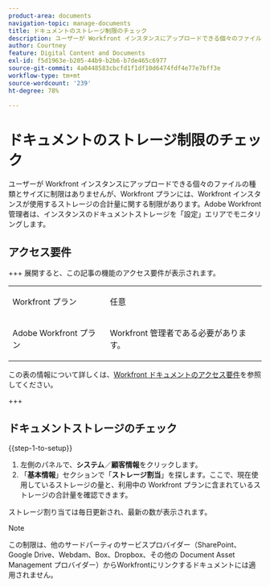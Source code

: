 ```yaml
---
product-area: documents
navigation-topic: manage-documents
title: ドキュメントのストレージ制限のチェック
description: ユーザーが Workfront インスタンスにアップロードできる個々のファイルの種類とサイズに制限はありませんが、Workfront プランには、Workfront インスタンスが使用するストレージの合計量に関する制限があります。Adobe Workfront 管理者は、インスタンスのドキュメントストレージを「設定」エリアでモニタリングします。
author: Courtney
feature: Digital Content and Documents
exl-id: f5d1963e-b205-44b9-b2b6-b7de465c6977
source-git-commit: 4a0448583cbcfd1f1df10d6474fdf4e77e7bff3e
workflow-type: tm+mt
source-wordcount: '239'
ht-degree: 78%

---
```


# ドキュメントのストレージ制限のチェック

ユーザーが Workfront インスタンスにアップロードできる個々のファイルの種類とサイズに制限はありませんが、Workfront プランには、Workfront インスタンスが使用するストレージの合計量に関する制限があります。Adobe Workfront 管理者は、インスタンスのドキュメントストレージを「設定」エリアでモニタリングします。

## アクセス要件

+++ 展開すると、この記事の機能のアクセス要件が表示されます。


<table style="table-layout:auto"> 
 <col> 
 <col> 
 <tbody> 
  <tr data-mc-conditions=""> 
   <td role="rowheader">Workfront プラン</td> 
   <td> <p>任意</p> </td> 
  </tr> 
  <tr> 
   <td role="rowheader">Adobe Workfront プラン</td> 
   <td> <p>Workfront 管理者である必要があります。</p> </td> 
  </tr> 
 </tbody> 
</table>

この表の情報について詳しくは、[Workfront ドキュメントのアクセス要件](/help/quicksilver/administration-and-setup/add-users/access-levels-and-object-permissions/access-level-requirements-in-documentation.md)を参照してください。

+++

## ドキュメントストレージのチェック

{{step-1-to-setup}}

1. 左側のパネルで、**システム**／**顧客情報**&#x200B;をクリックします。
1. 「**基本情報**」セクションで「**ストレージ割当**」を探します。ここで、現在使用しているストレージの量と、利用中の Workfront プランに含まれているストレージの合計量を確認できます。

ストレージ割り当ては毎日更新され、最新の数が表示されます。

>[!NOTE]
>
>この制限は、他のサードパーティのサービスプロバイダー（SharePoint、Google Drive、Webdam、Box、Dropbox、その他の Document Asset Management プロバイダー）からWorkfrontにリンクするドキュメントには適用されません。
